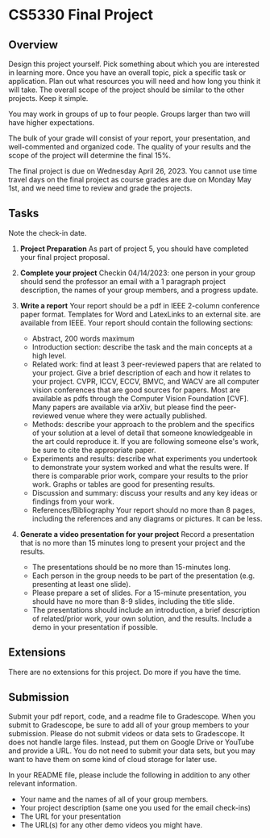 # CS5330 Final Project

## Overview

Design this project yourself. Pick something about which you are interested in learning more. Once you have an overall topic, pick a specific task or application. Plan out what resources you will need and how long you think it will take. The overall scope of the project should be similar to the other projects. Keep it simple.

You may work in groups of up to four people. Groups larger than two will have higher expectations.

The bulk of your grade will consist of your report, your presentation, and well-commented and organized code. The quality of your results and the scope of the project will determine the final 15%.

The final project is due on Wednesday April 26, 2023.  You cannot use time travel days on the final project as course grades are due on Monday May 1st, and we need time to review and grade the projects.

## Tasks
Note the check-in date.

1. **Project Preparation**
   As part of project 5, you should have completed your final project proposal.

2. **Complete your project**
   Checkin 04/14/2023: one person in your group should send the professor an email with a 1 paragraph project description, the names of your group members, and a progress update.

3. **Write a report**
   Your report should be a pdf in IEEE 2-column conference paper format. Templates for Word and LatexLinks to an external site. are available from IEEE. Your report should contain the following sections:
    - Abstract, 200 words maximum
    - Introduction section: describe the task and the main concepts at a high level.
    - Related work: find at least 3 peer-reviewed papers that are related to your project. Give a brief description of each and how it relates to your project. CVPR, ICCV, ECCV, BMVC, and WACV are all computer vision conferences that are good sources for papers. Most are available as pdfs through the Computer Vision Foundation [CVF]. Many papers are available via arXiv, but please find the peer-reviewed venue where they were actually published.
    - Methods: describe your approach to the problem and the specifics of your solution at a level of detail that someone knowledgeable in the art could reproduce it. If you are following someone else's work, be sure to cite the appropriate paper.
    - Experiments and results: describe what experiments you undertook to demonstrate your system worked and what the results were. If there is comparable prior work, compare your results to the prior work. Graphs or tables are good for presenting results.
    - Discussion and summary: discuss your results and any key ideas or findings from your work.
    - References/Bibliography
    Your report should no more than 8 pages, including the references and any diagrams or pictures. It can be less.
4. **Generate a video presentation for your project**
   Record a presentation that is no more than 15 minutes long to present your project and the results.
   - The presentations should be no more than 15-minutes long.
   - Each person in the group needs to be part of the presentation (e.g. presenting at least one slide).
   - Please prepare a set of slides. For a 15-minute presentation, you should have no more than 8-9 slides, including the title slide.
   - The presentations should include an introduction, a brief description of related/prior work, your own solution, and the results. Include a demo in your presentation if possible.

## Extensions
There are no extensions for this project. Do more if you have the time.

## Submission
Submit your pdf report, code, and a readme file to Gradescope. When you submit to Gradescope, be sure to add all of your group members to your submission. Please do not submit videos or data sets to Gradescope. It does not handle large files. Instead, put them on Google Drive or YouTube and provide a URL. You do not need to submit your data sets, but you may want to have them on some kind of cloud storage for later use.

In your README file, please include the following in addition to any other relevant information.

- Your name and the names of all of your group members.
- Your project description (same one you used for the email check-ins)
- The URL for your presentation
- The URL(s) for any other demo videos you might have.
